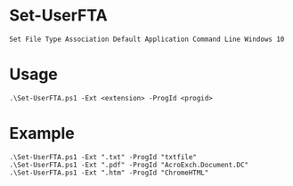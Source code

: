# Set-UserFTA
	Set File Type Association Default Application Command Line Windows 10
# Usage
	.\Set-UserFTA.ps1 -Ext <extension> -ProgId <progid>
# Example
	.\Set-UserFTA.ps1 -Ext ".txt" -ProgId "txtfile"
	.\Set-UserFTA.ps1 -Ext ".pdf" -ProgId "AcroExch.Document.DC"
	.\Set-UserFTA.ps1 -Ext ".htm" -ProgId "ChromeHTML"

